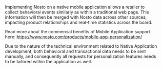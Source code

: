 Implementing Nosto on a native mobile application allows a retailer to collect behavioral events similarly as within a traditional web page. This information will then be merged with Nosto data across other sources, impacting product relationships and real-time statistics across the board. 

Read more about the commercial benefits of Mobile Application support here: https://www.nosto.com/products/mobile-app-personalization/

Due to the nature of the technical environment related to Native Application development, both behavioral and transactional data needs to be sent manually, and consequently all requests for personalization features needs to be tailored within the application as well. 
